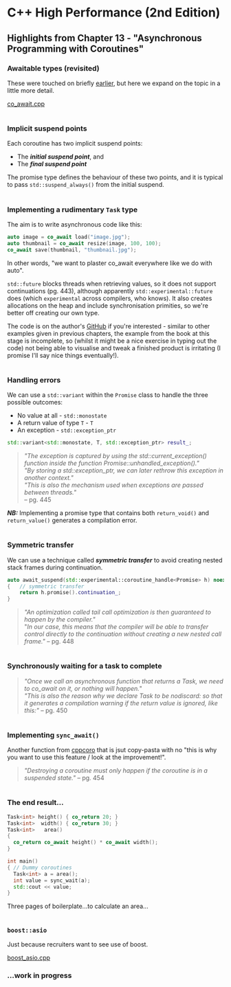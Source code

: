 # C++ High Performance (2nd Edition)

## Highlights from Chapter 13 - "Asynchronous Programming with Coroutines"

### Awaitable types (revisited)
These were touched on briefly [earlier](../Chapter%2012%20-%20Coroutines%20and%20Lazy%20Generators/README.md#keywords), but here we expand on the topic in a little more detail.

[co_await.cpp](co_await.cpp)

#
### Implicit suspend points
Each coroutine has two implicit suspend points:
* The __*initial suspend point*__, and
* The __*final suspend point*__

The promise type defines the behaviour of these two points, and it is typical to pass `std::suspend_always()` from the initial suspend.

#
### Implementing a rudimentary `Task` type
The aim is to write asynchronous code like this:
```cpp
auto image = co_await load("image.jpg");
auto thumbnail = co_await resize(image, 100, 100);
co_await save(thumbnail, "thumbnail.jpg");
```
In other words, "we want to plaster co_await everywhere like we do with auto".

`std::future` blocks threads when retrieving values, so it does not support continuations (pg. 443), although apparently `std::experimental::future` does (which `experimental` across compilers, who knows). It also creates allocations on the heap and include synchronisation primities, so we're better off creating our own type.

The code is on the author's [GitHub](https://github.com/PacktPublishing/Cpp-High-Performance-Second-Edition/blob/master/Chapter13/task.h) if you're interested - similar to other examples given in previous chapters, the example from the book at this stage is incomplete, so (whilst it might be a nice exercise in typing out the code) not being able to visualise and tweak a finished product is irritating (I promise I'll say nice things eventually!).

#

### Handling errors
We can use a `std::variant` within the `Promise` class to handle the three possible outcomes:
* No value at all - `std::monostate`
* A return value of type `T` - `T`
* An exception - `std::exception_ptr`

```cpp
std::variant<std::monostate, T, std::exception_ptr> result_;
```
>_"The exception is captured by using the std::current_exception() function inside the function Promise::unhandled_exception()."_<br>
> _"By storing a std::exception_ptr, we can later rethrow this exception in another context."_<br>
> _"This is also the mechanism used when exceptions are passed between threads."_<br>
> – pg. 445

__*NB:*__ Implementing a promise type that contains both `return_void()` and `return_value()` generates a compilation error.

#
### Symmetric transfer
We can use a technique called __*symmetric transfer*__ to avoid creating nested stack frames during continuation.
```cpp
auto await_suspend(std::experimental::coroutine_handle<Promise> h) noexcept
{   // symmetric transfer
    return h.promise().continuation_;
}
```
> _"An optimization called tail call optimization is then guaranteed to happen by the compiler."_<br>
> "_In our case, this means that the compiler will be able to transfer control directly to the continuation without creating a new nested call frame."_ – pg. 448

#
### Synchronously waiting for a task to complete
> _"Once we call an asynchronous function that returns a Task, we need to co_await on it, or nothing will happen._"<br>
> _"This is also the reason why we declare Task to be nodiscard: so that it generates a compilation warning if the return value is ignored, like this:"_ – pg. 450

#
### Implementing `sync_await()`
Another function from [cppcoro](https://github.com/lewissbaker/cppcoro#sync_wait) that is jsut copy-pasta with no "this is why you want to use this feature / look at the improvement!".

> _"Destroying a coroutine must only happen if the coroutine is in a suspended state."_ – pg. 454

#
### The end result...
```cpp
Task<int> height() { co_return 20; }
Task<int>  width() { co_return 30; }
Task<int>   area()
{
  co_return co_await height() * co_await width();
}

int main()
{ // Dummy coroutines
  Task<int> a = area();
  int value = sync_wait(a);
  std::cout << value;
}
```
Three pages of boilerplate...to calculate an area...

#
### `boost::asio`
Just because recruiters want to see use of boost.

[boost_asio.cpp](boost_asio.cpp)

### ...work in progress
